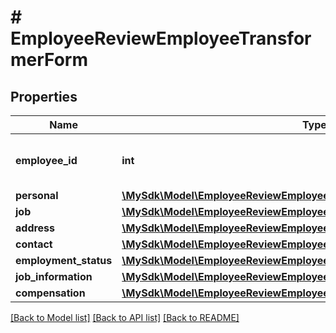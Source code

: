 # # EmployeeReviewEmployeeTransformerForm

## Properties

Name | Type | Description | Notes
------------ | ------------- | ------------- | -------------
**employee_id** | **int** | Unique identifier for the employee | [optional]
**personal** | [**\MySdk\Model\EmployeeReviewEmployeeTransformerFormPersonal**](EmployeeReviewEmployeeTransformerFormPersonal.md) |  | [optional]
**job** | [**\MySdk\Model\EmployeeReviewEmployeeTransformerFormJob**](EmployeeReviewEmployeeTransformerFormJob.md) |  | [optional]
**address** | [**\MySdk\Model\EmployeeReviewEmployeeTransformerFormAddress**](EmployeeReviewEmployeeTransformerFormAddress.md) |  | [optional]
**contact** | [**\MySdk\Model\EmployeeReviewEmployeeTransformerFormContact**](EmployeeReviewEmployeeTransformerFormContact.md) |  | [optional]
**employment_status** | [**\MySdk\Model\EmployeeReviewEmployeeTransformerFormEmploymentStatus**](EmployeeReviewEmployeeTransformerFormEmploymentStatus.md) |  | [optional]
**job_information** | [**\MySdk\Model\EmployeeReviewEmployeeTransformerFormJobInformation**](EmployeeReviewEmployeeTransformerFormJobInformation.md) |  | [optional]
**compensation** | [**\MySdk\Model\EmployeeReviewEmployeeTransformerFormCompensation**](EmployeeReviewEmployeeTransformerFormCompensation.md) |  | [optional]

[[Back to Model list]](../../README.md#models) [[Back to API list]](../../README.md#endpoints) [[Back to README]](../../README.md)
